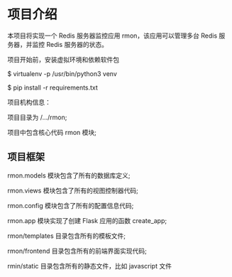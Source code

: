 # 项目介绍

本项目将实现一个 Redis 服务器监控应用 rmon，该应用可以管理多台 Redis 服务器，并监控 Redis 服务器的状态。

项目开始前，安装虚拟环境和依赖软件包

$ virtualenv -p /usr/bin/python3 venv

$ pip install -r requirements.txt

项目机构信息：

项目目录为 /.../rmon;

项目中包含核心代码 rmon 模块;

## 项目框架

rmon.models 模块包含了所有的数据库定义;

rmon.views 模块包含了所有的视图控制器代码;

rmon.config 模块包含了所有的配置信息代码;

rmon.app 模块实现了创建 Flask 应用的函数 create_app;

rmon/templates 目录包含所有的模板文件;

rmon/frontend 目录包含所有的前端界面实现代码;

rmin/static 目录包含所有的静态文件，比如 javascript 文件


